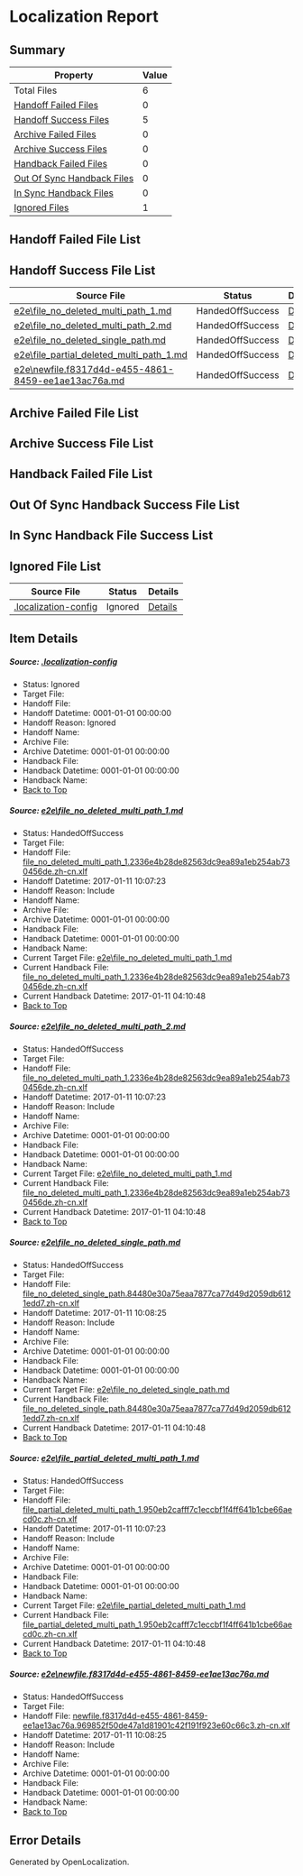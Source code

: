 # <a name='report-top'></a> Localization Report

## Summary
 Property | Value 
 -------- | ----- 
 Total Files | 6
[ Handoff Failed Files ](#handoff-failed-list)| 0
[ Handoff Success Files ](#handoff-success-list)| 5
[ Archive Failed Files ](#archive-failed-list)| 0
[ Archive Success Files ](#archive-success-list)| 0
[ Handback Failed Files ](#handback-failed-list)| 0
[ Out Of Sync Handback Files ](#outofsync-handback-success-list)| 0
[ In Sync Handback Files ](#insync-handback-success-list)| 0
[ Ignored Files ](#ignored-list)| 1

## <a name='handoff-failed-list'></a> Handoff Failed File List

## <a name='handoff-success-list'></a> Handoff Success File List
 Source File | Status | Details 
 ----------- | ------ | ------- 
 [e2e\file_no_deleted_multi_path_1.md](https://github.com/OpenLocalizationTestOrg/ol-test0/blob/0361b1ed1e44cc9d430686f5d662bf284df0a7c7/e2e/file_no_deleted_multi_path_1.md) | HandedOffSuccess | [Details](#1ae88725b970fffc58767dbd05e52a434004ac4d1)
 [e2e\file_no_deleted_multi_path_2.md](https://github.com/OpenLocalizationTestOrg/ol-test0/blob/219f0e96f6bfb3a662a946eda1df9a5c5e561f81/e2e/file_no_deleted_multi_path_2.md) | HandedOffSuccess | [Details](#1ae88725b970fffc58767dbd05e52a434004ac4d2)
 [e2e\file_no_deleted_single_path.md](https://github.com/OpenLocalizationTestOrg/ol-test0/blob/219f0e96f6bfb3a662a946eda1df9a5c5e561f81/e2e/file_no_deleted_single_path.md) | HandedOffSuccess | [Details](#d90e6163c6026496634c42d1e88d2645b252de9a3)
 [e2e\file_partial_deleted_multi_path_1.md](https://github.com/OpenLocalizationTestOrg/ol-test0/blob/0361b1ed1e44cc9d430686f5d662bf284df0a7c7/e2e/file_partial_deleted_multi_path_1.md) | HandedOffSuccess | [Details](#f73807c1cef84cfabba418c69fcfa56e74293fb14)
 [e2e\newfile.f8317d4d-e455-4861-8459-ee1ae13ac76a.md](https://github.com/OpenLocalizationTestOrg/ol-test0/blob/219f0e96f6bfb3a662a946eda1df9a5c5e561f81/e2e/newfile.f8317d4d-e455-4861-8459-ee1ae13ac76a.md) | HandedOffSuccess | [Details](#6f770e97398b009e44ef81d1f1f81e259e5089f75)

## <a name='archive-failed-list'></a> Archive Failed File List

## <a name='archive-success-list'></a> Archive Success File List

## <a name='handback-failed-list'></a> Handback Failed File List

## <a name='outofsync-handback-success-list'></a> Out Of Sync Handback Success File List

## <a name='insync-handback-success-list'></a> In Sync Handback File Success List

## <a name='ignored-list'></a> Ignored File List
 Source File | Status | Details 
 ----------- | ------ | ------- 
 [.localization-config](https://github.com/OpenLocalizationTestOrg/ol-test0/blob/219f0e96f6bfb3a662a946eda1df9a5c5e561f81/.localization-config) | Ignored | [Details](#cb0632cf59c1387fc1742bfb9fa3c47f87e2e5c90)

## Item Details
##### <a name='cb0632cf59c1387fc1742bfb9fa3c47f87e2e5c90'></a> Source: [.localization-config](https://github.com/OpenLocalizationTestOrg/ol-test0/blob/219f0e96f6bfb3a662a946eda1df9a5c5e561f81/.localization-config)
* Status: Ignored
* Target File: 
* Handoff File: 
* Handoff Datetime: 0001-01-01 00:00:00
* Handoff Reason: Ignored
* Handoff Name: 
* Archive File: 
* Archive Datetime: 0001-01-01 00:00:00
* Handback File: 
* Handback Datetime: 0001-01-01 00:00:00
* Handback Name: 
* [Back to Top](#report-top)

##### <a name='1ae88725b970fffc58767dbd05e52a434004ac4d1'></a> Source: [e2e\file_no_deleted_multi_path_1.md](https://github.com/OpenLocalizationTestOrg/ol-test0/blob/0361b1ed1e44cc9d430686f5d662bf284df0a7c7/e2e/file_no_deleted_multi_path_1.md)
* Status: HandedOffSuccess
* Target File: 
* Handoff File: [file_no_deleted_multi_path_1.2336e4b28de82563dc9ea89a1eb254ab730456de.zh-cn.xlf](https://github.com/OpenLocalizationTestOrg/ol-test0-handoff/blob/c8ea451fe3c9679c05bc36e634be9460b3a8ef0d/ol-handoff/OpenLocalizationTestOrg/ol-test0-zhcn/shujia/mt/file_no_deleted_multi_path_1.2336e4b28de82563dc9ea89a1eb254ab730456de.zh-cn.xlf)
* Handoff Datetime: 2017-01-11 10:07:23
* Handoff Reason: Include
* Handoff Name: 
* Archive File: 
* Archive Datetime: 0001-01-01 00:00:00
* Handback File: 
* Handback Datetime: 0001-01-01 00:00:00
* Handback Name: 
* Current Target File: [e2e\file_no_deleted_multi_path_1.md](https://github.com/OpenLocalizationTestOrg/ol-test0-zhcn/blob/5fb831f1bd7731938dd32a44d31119256305b857/e2e/file_no_deleted_multi_path_1.md)
* Current Handback File: [file_no_deleted_multi_path_1.2336e4b28de82563dc9ea89a1eb254ab730456de.zh-cn.xlf](https://github.com/OpenLocalizationTestOrg/ol-test0-handback/blob/5d80db7dd76f9c09ded0e80915a617807963e9d8/ol-handback/OpenLocalizationTestOrg/ol-test0-zhcn/shujia/mt/file_no_deleted_multi_path_1.2336e4b28de82563dc9ea89a1eb254ab730456de.zh-cn.xlf)
* Current Handback Datetime: 2017-01-11 04:10:48
* [Back to Top](#report-top)

##### <a name='1ae88725b970fffc58767dbd05e52a434004ac4d2'></a> Source: [e2e\file_no_deleted_multi_path_2.md](https://github.com/OpenLocalizationTestOrg/ol-test0/blob/219f0e96f6bfb3a662a946eda1df9a5c5e561f81/e2e/file_no_deleted_multi_path_2.md)
* Status: HandedOffSuccess
* Target File: 
* Handoff File: [file_no_deleted_multi_path_1.2336e4b28de82563dc9ea89a1eb254ab730456de.zh-cn.xlf](https://github.com/OpenLocalizationTestOrg/ol-test0-handoff/blob/c8ea451fe3c9679c05bc36e634be9460b3a8ef0d/ol-handoff/OpenLocalizationTestOrg/ol-test0-zhcn/shujia/mt/file_no_deleted_multi_path_1.2336e4b28de82563dc9ea89a1eb254ab730456de.zh-cn.xlf)
* Handoff Datetime: 2017-01-11 10:07:23
* Handoff Reason: Include
* Handoff Name: 
* Archive File: 
* Archive Datetime: 0001-01-01 00:00:00
* Handback File: 
* Handback Datetime: 0001-01-01 00:00:00
* Handback Name: 
* Current Target File: [e2e\file_no_deleted_multi_path_1.md](https://github.com/OpenLocalizationTestOrg/ol-test0-zhcn/blob/5fb831f1bd7731938dd32a44d31119256305b857/e2e/file_no_deleted_multi_path_1.md)
* Current Handback File: [file_no_deleted_multi_path_1.2336e4b28de82563dc9ea89a1eb254ab730456de.zh-cn.xlf](https://github.com/OpenLocalizationTestOrg/ol-test0-handback/blob/5d80db7dd76f9c09ded0e80915a617807963e9d8/ol-handback/OpenLocalizationTestOrg/ol-test0-zhcn/shujia/mt/file_no_deleted_multi_path_1.2336e4b28de82563dc9ea89a1eb254ab730456de.zh-cn.xlf)
* Current Handback Datetime: 2017-01-11 04:10:48
* [Back to Top](#report-top)

##### <a name='d90e6163c6026496634c42d1e88d2645b252de9a3'></a> Source: [e2e\file_no_deleted_single_path.md](https://github.com/OpenLocalizationTestOrg/ol-test0/blob/219f0e96f6bfb3a662a946eda1df9a5c5e561f81/e2e/file_no_deleted_single_path.md)
* Status: HandedOffSuccess
* Target File: 
* Handoff File: [file_no_deleted_single_path.84480e30a75eaa7877ca77d49d2059db6121edd7.zh-cn.xlf](https://github.com/OpenLocalizationTestOrg/ol-test0-handoff/blob/48528821827befcffd931a64c6731d401c5b1aca/ol-handoff/OpenLocalizationTestOrg/ol-test0-zhcn/shujia/mt/file_no_deleted_single_path.84480e30a75eaa7877ca77d49d2059db6121edd7.zh-cn.xlf)
* Handoff Datetime: 2017-01-11 10:08:25
* Handoff Reason: Include
* Handoff Name: 
* Archive File: 
* Archive Datetime: 0001-01-01 00:00:00
* Handback File: 
* Handback Datetime: 0001-01-01 00:00:00
* Handback Name: 
* Current Target File: [e2e\file_no_deleted_single_path.md](https://github.com/OpenLocalizationTestOrg/ol-test0-zhcn/blob/5fb831f1bd7731938dd32a44d31119256305b857/e2e/file_no_deleted_single_path.md)
* Current Handback File: [file_no_deleted_single_path.84480e30a75eaa7877ca77d49d2059db6121edd7.zh-cn.xlf](https://github.com/OpenLocalizationTestOrg/ol-test0-handback/blob/5d80db7dd76f9c09ded0e80915a617807963e9d8/ol-handback/OpenLocalizationTestOrg/ol-test0-zhcn/shujia/mt/file_no_deleted_single_path.84480e30a75eaa7877ca77d49d2059db6121edd7.zh-cn.xlf)
* Current Handback Datetime: 2017-01-11 04:10:48
* [Back to Top](#report-top)

##### <a name='f73807c1cef84cfabba418c69fcfa56e74293fb14'></a> Source: [e2e\file_partial_deleted_multi_path_1.md](https://github.com/OpenLocalizationTestOrg/ol-test0/blob/0361b1ed1e44cc9d430686f5d662bf284df0a7c7/e2e/file_partial_deleted_multi_path_1.md)
* Status: HandedOffSuccess
* Target File: 
* Handoff File: [file_partial_deleted_multi_path_1.950eb2cafff7c1eccbf1f4ff641b1cbe66aecd0c.zh-cn.xlf](https://github.com/OpenLocalizationTestOrg/ol-test0-handoff/blob/c8ea451fe3c9679c05bc36e634be9460b3a8ef0d/ol-handoff/OpenLocalizationTestOrg/ol-test0-zhcn/shujia/mt/file_partial_deleted_multi_path_1.950eb2cafff7c1eccbf1f4ff641b1cbe66aecd0c.zh-cn.xlf)
* Handoff Datetime: 2017-01-11 10:07:23
* Handoff Reason: Include
* Handoff Name: 
* Archive File: 
* Archive Datetime: 0001-01-01 00:00:00
* Handback File: 
* Handback Datetime: 0001-01-01 00:00:00
* Handback Name: 
* Current Target File: [e2e\file_partial_deleted_multi_path_1.md](https://github.com/OpenLocalizationTestOrg/ol-test0-zhcn/blob/5fb831f1bd7731938dd32a44d31119256305b857/e2e/file_partial_deleted_multi_path_1.md)
* Current Handback File: [file_partial_deleted_multi_path_1.950eb2cafff7c1eccbf1f4ff641b1cbe66aecd0c.zh-cn.xlf](https://github.com/OpenLocalizationTestOrg/ol-test0-handback/blob/5d80db7dd76f9c09ded0e80915a617807963e9d8/ol-handback/OpenLocalizationTestOrg/ol-test0-zhcn/shujia/mt/file_partial_deleted_multi_path_1.950eb2cafff7c1eccbf1f4ff641b1cbe66aecd0c.zh-cn.xlf)
* Current Handback Datetime: 2017-01-11 04:10:48
* [Back to Top](#report-top)

##### <a name='6f770e97398b009e44ef81d1f1f81e259e5089f75'></a> Source: [e2e\newfile.f8317d4d-e455-4861-8459-ee1ae13ac76a.md](https://github.com/OpenLocalizationTestOrg/ol-test0/blob/219f0e96f6bfb3a662a946eda1df9a5c5e561f81/e2e/newfile.f8317d4d-e455-4861-8459-ee1ae13ac76a.md)
* Status: HandedOffSuccess
* Target File: 
* Handoff File: [newfile.f8317d4d-e455-4861-8459-ee1ae13ac76a.969852f50de47a1d81901c42f191f923e60c66c3.zh-cn.xlf](https://github.com/OpenLocalizationTestOrg/ol-test0-handoff/blob/48528821827befcffd931a64c6731d401c5b1aca/ol-handoff/OpenLocalizationTestOrg/ol-test0-zhcn/shujia/mt/newfile.f8317d4d-e455-4861-8459-ee1ae13ac76a.969852f50de47a1d81901c42f191f923e60c66c3.zh-cn.xlf)
* Handoff Datetime: 2017-01-11 10:08:25
* Handoff Reason: Include
* Handoff Name: 
* Archive File: 
* Archive Datetime: 0001-01-01 00:00:00
* Handback File: 
* Handback Datetime: 0001-01-01 00:00:00
* Handback Name: 
* [Back to Top](#report-top)


## Error Details

Generated by OpenLocalization.
